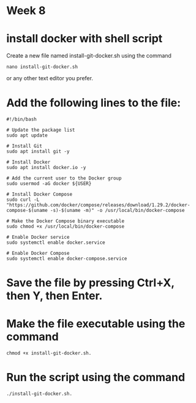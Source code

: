 # Week 8

# install docker with shell script

Create a new file named install-git-docker.sh using the command 

```
nano install-git-docker.sh 
```
or any other text editor you prefer.

# Add the following lines to the file:
    
```
#!/bin/bash

# Update the package list
sudo apt update

# Install Git
sudo apt install git -y

# Install Docker
sudo apt install docker.io -y

# Add the current user to the Docker group
sudo usermod -aG docker ${USER}

# Install Docker Compose
sudo curl -L "https://github.com/docker/compose/releases/download/1.29.2/docker-compose-$(uname -s)-$(uname -m)" -o /usr/local/bin/docker-compose

# Make the Docker Compose binary executable
sudo chmod +x /usr/local/bin/docker-compose

# Enable Docker service
sudo systemctl enable docker.service

# Enable Docker Compose
sudo systemctl enable docker-compose.service

```

# Save the file by pressing Ctrl+X, then Y, then Enter.

# Make the file executable using the command 
```
chmod +x install-git-docker.sh.
```
# Run the script using the command 
```
./install-git-docker.sh.
```
